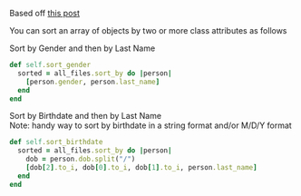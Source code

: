 Based off [this post](https://alvinalexander.com/blog/post/ruby/how-sort-ruby-array-objects-multiple-class-fields-attributes/)

You can sort an array of objects by two or more class attributes as follows

Sort by Gender and then by Last Name
```ruby
def self.sort_gender
  sorted = all_files.sort_by do |person|
    [person.gender, person.last_name]
  end
end
```

Sort by Birthdate and then by Last Name  
Note: handy way to sort by birthdate in a string format and/or M/D/Y format

```ruby
def self.sort_birthdate
  sorted = all_files.sort_by do |person|
    dob = person.dob.split("/")
    [dob[2].to_i, dob[0].to_i, dob[1].to_i, person.last_name]
  end
end
```
